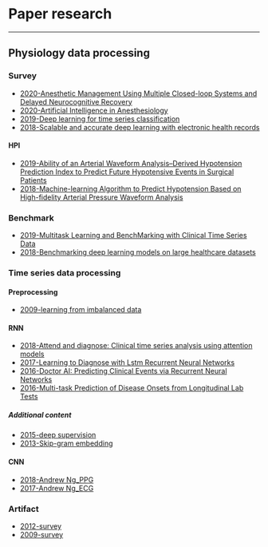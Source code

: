 # Paper research
---
## Physiology data processing
### Survey 
* [2020-Anesthetic Management Using Multiple Closed-loop Systems and Delayed Neurocognitive Recovery](https://github.com/Nicole2442/paper_research/blob/master/physiology_data_processing/survey/2020_Anesthetic%2BManagement%2BUsing%2BMultiple%2BClosed-loop%2BSystems%2Band%2BDelayed%2BNeurocognitive%2BRecovery-%2BA%2BRandomized%2BControlled%2BTrial.pdf)
* [2020-Artificial Intelligence in Anesthesiology](https://github.com/Nicole2442/paper_research/blob/master/physiology_data_processing/survey/2020_Anesthesiology_Artificial%2BIntelligence%2Bin%2BAnesthesiology-%2BCurrent%2BTechniques%252C%2BClinical%2BApplications%252C%2Band%2BLimitations.pdf)
* [2019-Deep learning for time series classification](https://github.com/Nicole2442/paper_research/blob/master/physiology_data_processing/survey/Deep_learning_for_time_series_classification_a_review_2019.pdf)
* [2018-Scalable and accurate deep learning with electronic health records]()
#### HPI
* [2019-Ability of an Arterial Waveform Analysis–Derived Hypotension Prediction Index to Predict Future Hypotensive Events in Surgical Patients](https://github.com/Nicole2442/paper_research/blob/master/physiology_data_processing/survey/HPI/2019-Ability%20of%20an%20Arterial%20Waveform%20Analysis%E2%80%93Derived%20Hypotension%20Prediction%20Index%20to%20Predict%20Future%20Hypotensive%20Events%20in%20Surgical%20Patients.pdf)
* [2018-Machine-learning Algorithm to Predict Hypotension Based on High-fidelity Arterial Pressure Waveform Analysis](https://github.com/Nicole2442/paper_research/blob/master/physiology_data_processing/survey/HPI/2018%20Machine-learning%20Algorithm%20to%20Predict%20Hypotension%20Based%20on%20High-fidelity%20Arterial%20Pressure%20Waveform%20Analysis.pdf)

### Benchmark
* [2019-Multitask Learning and BenchMarking with Clinical Time Series Data](https://github.com/Nicole2442/paper_research/blob/master/clinical%20related/Multitask%20Learning%20and%20BenchMarking%20with%20Clinical%20Time%20Series%20Data.pdf)	
* [2018-Benchmarking deep learning models on large healthcare datasets](https://github.com/Nicole2442/paper_research/blob/master/physiology_data_processing/benchmark/1-s2.0-S1532046418300716-main.pdf)

### Time series data processing	

#### Preprocessing
* [2009-learning from imbalanced data](https://github.com/Nicole2442/paper_research/blob/master/physiology_data_processing/time_series_data_processing/preprocessing/Learning_from_imbalanced_data.pdf)

#### RNN	
* [2018-Attend and diagnose: Clinical time series analysis using attention models]()
* [2017-Learning to Diagnose with Lstm Recurrent Neural Networks](https://github.com/Nicole2442/paper_research/blob/master/physiology_data_processing/time_series_data_processing/RNN/2017-LEARNING%20TO%20DIAGNOSE%20WITH%20LSTM%20RECURRENT.pdf)
* [2016-Doctor AI: Predicting Clinical Events via Recurrent Neural Networks](https://github.com/Nicole2442/paper_research/blob/master/physiology_data_processing/time_series_data_processing/RNN/2016-doctor%20AI.pdf)
* [2016-Multi-task Prediction of Disease Onsets from Longitudinal Lab Tests](https://github.com/Nicole2442/paper_research/blob/master/physiology_data_processing/time_series_data_processing/RNN/2016-Multi-task%20Prediction%20of%20Disease%20Onsets%20from%20Longitudinal.pdf)

##### Additional content
* [2015-deep supervision]()
* [2013-Skip-gram embedding]()
	
#### CNN	
* [2018-Andrew Ng_PPG](https://github.com/Nicole2442/paper_research/blob/master/physiology_data_processing/time_series_data_processing/CNN/1811.07774%20Andrew%20Wu%20PPG.pdf)
* [2017-Andrew Ng_ECG](https://github.com/Nicole2442/paper_research/blob/master/physiology_data_processing/time_series_data_processing/CNN/1707.01836%20Andrew%20Wu%20ecg.pdf)

### Artifact
* [2012-survey]()
* [2009-survey](https://github.com/Nicole2442/paper_research/blob/master/physiology_data_processing/artifacts/Anomaly%2BDetection%2BA%2BSurvey%2B2009.pdf)



